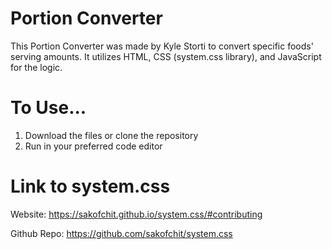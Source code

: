 ﻿# Portion Converter
This Portion Converter was made by Kyle Storti to convert specific foods' serving amounts. It utilizes HTML, CSS (system.css library), and JavaScript for the logic.

# To Use...
1. Download the files or clone the repository
2. Run in your preferred code editor

# Link to system.css
Website: https://sakofchit.github.io/system.css/#contributing

Github Repo: https://github.com/sakofchit/system.css
